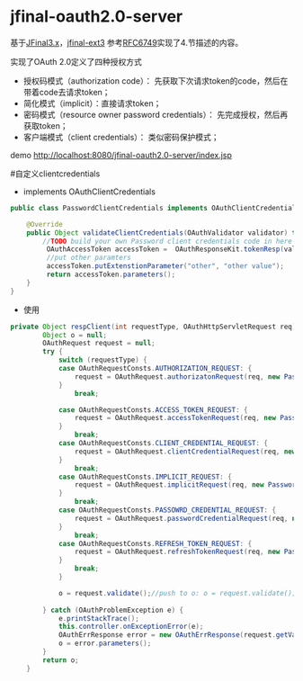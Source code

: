 # jfinal-oauth2.0-server
基于[JFinal3.x](https://github.com/JFinal/JFinal)，[jfinal-ext3](https://github.com/E7du/jfinal-ext3)
参考[RFC6749](http://www.rfcreader.com/#rfc6749)实现了4.节描述的内容。

实现了OAuth 2.0定义了四种授权方式

- 授权码模式（authorization code）： 先获取下次请求token的code，然后在带着code去请求token；
- 简化模式（implicit）：直接请求token； 
- 密码模式（resource owner password credentials）： 先完成授权，然后再获取token；
- 客户端模式（client credentials）： 类似密码保护模式；
​

demo [http://localhost:8080/jfinal-oauth2.0-server/index.jsp](http://localhost:8080/jfinal-oauth2.0-server/index.jsp)


#自定义clientcredentials
- implements OAuthClientCredentials

```java
public class PasswordClientCredentials implements OAuthClientCredentials {

	@Override
	public Object validateClientCredentials(OAuthValidator validator) throws OAuthProblemException {
		//TODO build your own Password client credentials code in here	
		 OAuthAccessToken accessToken =  OAuthResponseKit.tokenResp(validator);
		 //put other paramters
		 accessToken.putExtenstionParameter("other", "other value");
		 return accessToken.parameters();
	}
}
```
- 使用

```java
private Object respClient(int requestType, OAuthHttpServletRequest req) {
		Object o = null;
		OAuthRequest request = null;
		try {
			switch (requestType) {
			case OAuthRequestConsts.AUTHORIZATION_REQUEST: {
				request = OAuthRequest.authorizatonRequest(req, new PasswordClientCredentials());
			}
				break;

			case OAuthRequestConsts.ACCESS_TOKEN_REQUEST: {
				request = OAuthRequest.accessTokenRequest(req, new PasswordClientCredentials());
			}
				break;
			case OAuthRequestConsts.CLIENT_CREDENTIAL_REQUEST: {
				request = OAuthRequest.clientCredentialRequest(req, new PasswordClientCredentials());
			}
				break;
			case OAuthRequestConsts.IMPLICIT_REQUEST: {
				request = OAuthRequest.implicitRequest(req, new PasswordClientCredentials());
			}
				break;
			case OAuthRequestConsts.PASSOWRD_CREDENTIAL_REQUEST: {
				request = OAuthRequest.passwordCredentialRequest(req, new PasswordClientCredentials());
			}
				break;
			case OAuthRequestConsts.REFRESH_TOKEN_REQUEST: {
				request = OAuthRequest.refreshTokenRequest(req, new PasswordClientCredentials());
			}
				break;
			}

			o = request.validate();//push to o: o = request.validate();
			
		} catch (OAuthProblemException e) {
			e.printStackTrace();
			this.controller.onExceptionError(e);
			OAuthErrResponse error = new OAuthErrResponse(request.getValidator(), e);
			o = error.parameters();
		}
		return o;
	}
```